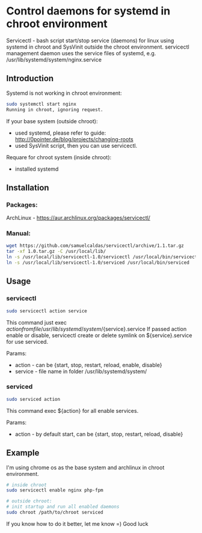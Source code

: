 Control daemons for systemd in chroot environment
=====================

Servicectl - bash script start/stop service (daemons) for linux using systemd in chroot and SysVinit outside the chroot environment.
servicectl management daemon uses the service files of systemd, e.g. /usr/lib/systemd/system/nginx.service

Introduction
---

Systemd is not working in chroot environment:
```bash
sudo systemctl start nginx
Running in chroot, ignoring request.
```
If your base system (outside chroot):
* used systemd, please refer to guide: http://0pointer.de/blog/projects/changing-roots
* used SysVinit script, then you can use servicectl.

Requare for chroot system (inside chroot):
* installed systemd

Installation
---

### Packages:
ArchLinux - https://aur.archlinux.org/packages/servicectl/
### Manual:
```bash
wget https://github.com/samuelcaldas/servicectl/archive/1.1.tar.gz
tar -xf 1.0.tar.gz -C /usr/local/lib/
ln -s /usr/local/lib/servicectl-1.0/servicectl /usr/local/bin/servicectl
ln -s /usr/local/lib/servicectl-1.0/serviced /usr/local/bin/serviced
```

Usage
---
### servicectl
```bash
sudo servicectl action service
```
This command just exec ${action} from file /usr/lib/systemd/system/${service}.service
If passed action enable or disable, servicectl create or delete symlink on ${service}.service for use serviced.

Params:
* action - can be {start, stop, restart, reload, enable, disable}
* service - file name in folder /usr/lib/systemd/system/

### serviced
```bash
sudo serviced action
```
This command exec ${action} for all enable services.

Params:
* action - by default start, can be {start, stop, restart, reload, disable}

Example
---
I'm using chrome os as the base system and archlinux in chroot environment.
```bash
# inside chroot
sudo servicectl enable nginx php-fpm

# outside chroot: 
# init startup and run all enabled daemons
sudo chroot /path/to/chroot serviced
```

If you know how to do it better, let me know =) 
Good luck
